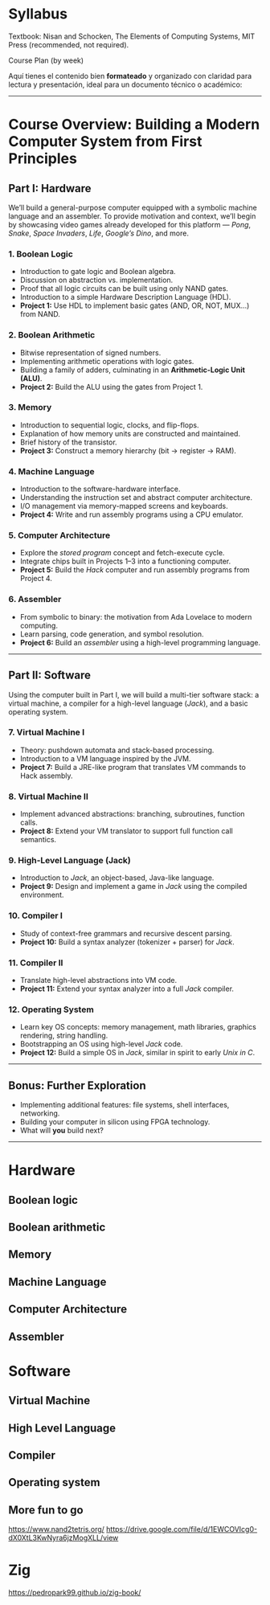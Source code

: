 # Syllabus

Textbook: Nisan and Schocken, The Elements of Computing Systems, MIT Press
(recommended, not required).

Course Plan (by week)

Aquí tienes el contenido bien **formateado** y organizado con claridad para lectura y presentación, ideal para un documento técnico o académico:

---

# Course Overview: Building a Modern Computer System from First Principles

## Part I: Hardware

We’ll build a general-purpose computer equipped with a symbolic machine language and an assembler. To provide motivation and context, we’ll begin by showcasing video games already developed for this platform — _Pong_, _Snake_, _Space Invaders_, _Life_, _Google’s Dino_, and more.

### 1. Boolean Logic

- Introduction to gate logic and Boolean algebra.
- Discussion on abstraction vs. implementation.
- Proof that all logic circuits can be built using only NAND gates.
- Introduction to a simple Hardware Description Language (HDL).
- **Project 1:** Use HDL to implement basic gates (AND, OR, NOT, MUX...) from NAND.

### 2. Boolean Arithmetic

- Bitwise representation of signed numbers.
- Implementing arithmetic operations with logic gates.
- Building a family of adders, culminating in an **Arithmetic-Logic Unit (ALU)**.
- **Project 2:** Build the ALU using the gates from Project 1.

### 3. Memory

- Introduction to sequential logic, clocks, and flip-flops.
- Explanation of how memory units are constructed and maintained.
- Brief history of the transistor.
- **Project 3:** Construct a memory hierarchy (bit → register → RAM).

### 4. Machine Language
- Introduction to the software-hardware interface.
- Understanding the instruction set and abstract computer architecture.
- I/O management via memory-mapped screens and keyboards.
- **Project 4:** Write and run assembly programs using a CPU emulator.

### 5. Computer Architecture

- Explore the _stored program_ concept and fetch-execute cycle.
- Integrate chips built in Projects 1–3 into a functioning computer.
- **Project 5:** Build the _Hack_ computer and run assembly programs from Project 4.

### 6. Assembler

- From symbolic to binary: the motivation from Ada Lovelace to modern computing.
- Learn parsing, code generation, and symbol resolution.
- **Project 6:** Build an _assembler_ using a high-level programming language.

---

## Part II: Software

Using the computer built in Part I, we will build a multi-tier software stack: a virtual machine, a compiler for a high-level language (_Jack_), and a basic operating system.

### 7. Virtual Machine I

- Theory: pushdown automata and stack-based processing.
- Introduction to a VM language inspired by the JVM.
- **Project 7:** Build a JRE-like program that translates VM commands to Hack assembly.

### 8. Virtual Machine II

- Implement advanced abstractions: branching, subroutines, function calls.
- **Project 8:** Extend your VM translator to support full function call semantics.

### 9. High-Level Language (Jack)

- Introduction to _Jack_, an object-based, Java-like language.
- **Project 9:** Design and implement a game in _Jack_ using the compiled environment.

### 10. Compiler I

- Study of context-free grammars and recursive descent parsing.
- **Project 10:** Build a syntax analyzer (tokenizer + parser) for _Jack_.

### 11. Compiler II

- Translate high-level abstractions into VM code.
- **Project 11:** Extend your syntax analyzer into a full _Jack_ compiler.

### 12. Operating System

- Learn key OS concepts: memory management, math libraries, graphics rendering, string handling.
- Bootstrapping an OS using high-level _Jack_ code.
- **Project 12:** Build a simple OS in _Jack_, similar in spirit to early _Unix in C_.

---

## Bonus: Further Exploration

- Implementing additional features: file systems, shell interfaces, networking.
- Building your computer in silicon using FPGA technology.
- What will **you** build next?

---


# Hardware
## Boolean logic
## Boolean arithmetic
## Memory
## Machine Language
## Computer Architecture
## Assembler
# Software
## Virtual Machine
## High Level Language
## Compiler
## Operating system
## More fun to go






https://www.nand2tetris.org/
https://drive.google.com/file/d/1EWCOVIcg0-dX0XtL3KwNyra6jzMogXLL/view

# Zig

https://pedropark99.github.io/zig-book/